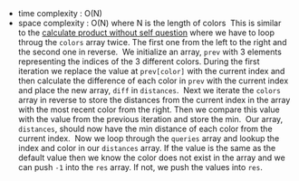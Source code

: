 ​
- time complexity : O(N)
​
- space complexity : O(N)
where N is the length of colors
​
This is similar to the [calculate product without self question]() where we have to loop throug the `colors` array twice. The first one from the left to the right and the second one in reverse.
​
We initialize an array, `prev`  with 3 elements representing the indices of the 3 different colors.
During the first iteration we replace the value at `prev[color]` with the current index and then calculate the difference of each color in `prev` with the current index and place the new array, `diff` in `distances`.
​
Next we iterate the `colors` array in reverse to store the distances from the current index in the array with the most recent color from the right. Then we compare this value with the value from the previous iteration and store the min.
​
Our array, `distances`, should now have the min distance of each color from the current index.
​
Now we loop through the `queries` array and lookup the index and color in our `distances` array. If the value is the same as the default value then we know the color does not exist in the array and we can push `-1` into the `res` array. If not, we push the values into `res`.